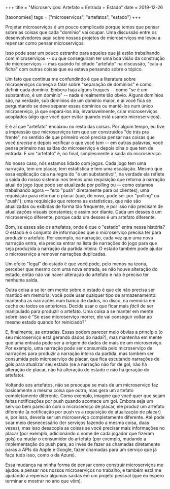 +++
title = "Microserviços: Artefato = Entrada + Estado"
date = 2019-12-26

[taxonomies]
tags = ["microserviços", "artefatos", "estado"]
+++

Projetar microserviços é um pouco complicado porque temos que pensar sobre
as coisas que cada "domínio" vai ocupar. Uma discussão entre os
desenvolvedores aqui sobre nossos projetos de microserviços me levou a
repensar como pensar microserviços.

<!-- more -->

Isso pode soar um pouco estranho para aqueles que já estão trabalhando com
microserviços -- ou que conseguiram ter uma boa visão da construção de
microserviços -- mas quando foi citado "artefato" na discussão, "caiu a ficha"
com outras coisas que eu estava pensando sobre o tópico.

Um fato que continua me confundindo é que a literatura sobre microserviços
começa a falar sobre "separação de domínios" e como definir cada domínio.
Embora haja alguns truques -- como "se é um substantivo, é um domínio" -- nada
é realmente tão óbvio. Alguns domínios são, na verdade, sub domínios de um
domínio maior, e aí você fica se perguntando se deve separar esses domínios ou
mantê-los num único microserviço, já que separá-los iria, invariavelmente,
criar microserviços acoplados (algo que você quer evitar quando está usando
microserviços).

E é aí que "artefato" encaixou no resto das coisas. Por algum tempo, eu tive a
impressão que microserviços tem que ser construídos "de trás pra frente", no
sentido de que primeiro você precisa pensar nas coisas que você _precisa_ e
depois verificar o que você _tem_ -- em outras palavras, você pensa primeiro
nas saídas do microserviço e depois olha o que tem de entrada. E um "artefato"
é, no final, simplesmente a saída do microserviço.

No nosso caso, nós estamos lidado com jogos. Cada jogo tem uma narração, tem
um placar, tem estatística e tem uma escalação. Mesmo que essa explicação
caia na regra do "é um substantivo!", na verdade ela reflete a saída do nosso
sistema: nos temos uma requisição que retorna a narração atual do jogo (que
pode ser atualizada por polling ou -- como estamos trabalhando agora -- feito
"push" diretamente para os clientes); uma requisição para retornar o placar
(que, de novo, pode ser por "polling" ou "push"); uma requisição que retorna
as estatísticas, que não são atualizadas ou exibidas de forma tão frequente,
e por isso não precisam de atualizações visuais constantes; e assim por
diante. Cada um desses é um microserviço diferente, porque cada um desses é um
artefato diferente.

Bom, se esses são os artefatos, onde é que o "estado" entra nessa história? O
estado é o conjunto de informações que o microserviço precisa ter para
produzir o artefato. Por exemplo, na narração, cada vez que uma nova narração
entra, ela precisa entrar na lista de narrações do jogo para que seja
produzida a narração da partida inteira. O estado também pode ajudar o
microserviço a remover narrações duplicadas.

Um efeito "legal" do estado é que você pode, pelo menos na teoria, perceber
que mesmo com uma nova entrada, se não houve alteração do estado, então não
vai haver alteração do artefato e não é preciso ter nenhuma saída.

Outra coisa a se ter em mente sobre o estado é que ele não precisa ser mantido
em memória; você pode usar qualquer tipo de armazenamento: mantenha as
narrações num banco de dados, no disco, na memória em cache ou todos os
anteriores. Decida usar o que ficar mais _fácil_ de ser manipulado para
produzir o artefato. Uma coisa a se manter em mente sobre isso é "Se esse
microserviço morrer, ele vai conseguir voltar ao mesmo estado quando for
reiniciado?"

E, finalmente, as entradas. Essas podem parecer meio óbvias a princípio (o seu
microserviço está gerando dados do nada?), mas mantenha em mente que uma
entrada pode ser a origem de dados de mais de um microserviço. Por exemplo,
uma narração pode ser consumida pelo microserviço de narrações para produzir a
narração inteira da partida, mas também ser consumida pelo microserviço de
placar, que fica escutando narrações de gols para atualizar seu estado (se a
narração não for de gol, não há alteração de placar, não há alteração de
estado e não há geração do artefato).

Voltando aos artefatos, não se preocupe se mais de um microserviço faz
basicamente a mesma coisa que outra, mas gera um artefato completamente
diferente. Como exemplo, imagine que você quer que sejam feitas notificações
por push quando acontece um gol. Embora seja um serviço bem parecido com o
microserviço de placar, ele produz um artefato diferente (a notificação por
push vs a requisição de atualização de placar) e, por isso, deveria ser um
microserviço completamente diferente. Até pode soar meio desnecessário (ter
serviços fazendo a mesma coisa, duas vezes), mas isso desacopla as coisas se
você precisar mais informações no placar (por exemplo, adicionando o nome de
cada jogador que fizeram gols) ou mudar o consumidor do artefato (por exemplo,
mudando a implementação do push para, ao invés de fazer as chamadas
diretamente paras a APIs da Apple e Google, fazer chamadas para um serviço que
já faça tudo isso, como o da Azure).

Essa mudança na minha forma de pensar como construir microserviços me ajudou a
pensar nos nossos microserviços no trabalho, e também está me ajudando a
repensar algumas saídas em um projeto pessoal (que eu espero terminar e
mostrar no ano que vêm).
